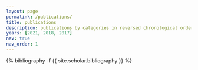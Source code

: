 ```yaml
---
layout: page
permalink: /publications/
title: publications
description: publications by categories in reversed chronological order. generated by jekyll-scholar.
years: [2021, 2018, 2017]
nav: true
nav_order: 1
---
```

<!-- _pages/publications.md -->
<div class="publications">

{% bibliography -f {{ site.scholar.bibliography }} %}

</div>

